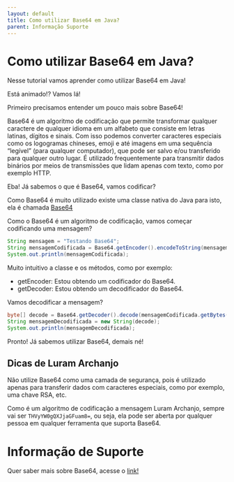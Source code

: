 ```yaml
---
layout: default
title: Como utilizar Base64 em Java? 
parent: Informação Suporte
---
```

# Como utilizar Base64 em Java?

Nesse tutorial vamos aprender como utilizar Base64 em Java!

Está animado!? Vamos lá!

Primeiro precisamos entender um pouco mais sobre Base64!

Base64 é um algoritmo de codificação que permite transformar qualquer caractere de qualquer idioma em um 
alfabeto que consiste em letras latinas, dígitos e sinais. Com isso podemos converter caracteres especiais como os 
logogramas chineses, emoji e até imagens em uma sequência “legível” (para qualquer computador), que pode ser salvo e/ou 
transferido para qualquer outro lugar. É utilizado frequentemente para transmitir dados binários por meios de 
transmissões que lidam apenas com texto, como por exemplo HTTP.

Eba! Já sabemos o que é Base64, vamos codificar?

Como Base64 é muito utilizado existe uma classe nativa do Java para isto, ela é chamada [Base64](https://docs.oracle.com/javase/9/docs/api/java/util/Base64.html)

Como o Base64 é um algoritmo de codificação, vamos começar codificando uma mensagem?

```java
String mensagem = "Testando Base64";
String mensagemCodificada = Base64.getEncoder().encodeToString(mensagem.getBytes());
System.out.println(mensagemCodificada);
```

Muito intuitivo a classe e os métodos, como por exemplo:

- getEncoder: Estou obtendo um codificador do Base64.
- getDecoder: Estou obtendo um decodificador do Base64.

Vamos decodificar a mensagem?

```java
byte[] decode = Base64.getDecoder().decode(mensagemCodificada.getBytes());
String mensagemDecodificada = new String(decode);
System.out.println(mensagemDecodificada);
```

Pronto! Já sabemos utilizar Base64, demais né!

## Dicas de Luram Archanjo

Não utilize Base64 como uma camada de segurança, pois é utilizado apenas para transferir dados com caracteres especiais, 
como por exemplo, uma chave RSA, etc.

Como é um algoritmo de codificação a mensagem Luram Archanjo, sempre vai ser `THVyYW0gQXJjaGFuam8=`, ou seja, ela pode ser 
aberta por qualquer pessoa em qualquer ferramenta que suporta Base64.

# Informação de Suporte

Quer saber mais sobre Base64, acesse o [link!](https://pt.wikipedia.org/wiki/Base64)